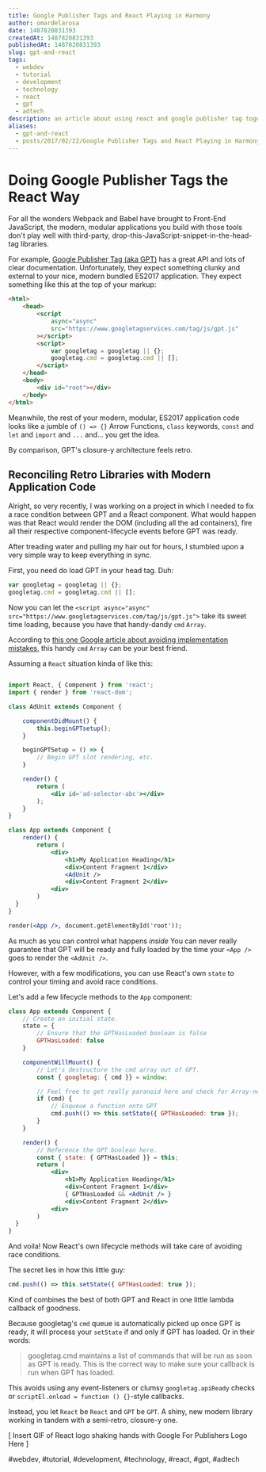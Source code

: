 ```yaml
---
title: Google Publisher Tags and React Playing in Harmony
author: omardelarosa
date: 1487820831393
createdAt: 1487820831393
publishedAt: 1487820831393
slug: gpt-and-react
tags:
  - webdev
  - tutorial
  - development
  - technology
  - react
  - gpt
  - adtech
description: an article about using react and google publisher tag together in harmony
aliases:
  - gpt-and-react
  - posts/2017/02/22/Google Publisher Tags and React Playing in Harmony.md
---
```


# Doing Google Publisher Tags the React Way

For all the wonders Webpack and Babel have brought to Front-End JavaScript, the modern, modular applications you build with those tools don't play well with third-party, drop-this-JavaScript-snippet-in-the-head-tag libraries.

For example, [Google Publisher Tag (aka GPT)](https://developers.google.com/doubleclick-gpt/reference) has a great API and lots of clear documentation. Unfortunately, they expect something clunky and external to your nice, modern bundled ES2017 application. They expect something like this at the top of your markup:

```html
<html>
    <head>
        <script
            async="async"
            src="https://www.googletagservices.com/tag/js/gpt.js"
        ></script>
        <script>
            var googletag = googletag || {};
            googletag.cmd = googletag.cmd || [];
        </script>
    </head>
    <body>
        <div id="root"></div>
    </body>
</html>
```

Meanwhile, the rest of your modern, modular, ES2017 application code looks like a jumble of `() => {}` Arrow Functions, `class` keywords, `const` and `let` and `import` and `...` and... you get the idea.

By comparison, GPT's closure-y architecture feels retro.

## Reconciling Retro Libraries with Modern Application Code

Alright, so very recently, I was working on a project in which I needed to fix a race condition between GPT and a React component. What would happen was that React would render the DOM (including all the ad containers), fire all their respective component-lifecycle events before GPT was ready.

After treading water and pulling my hair out for hours, I stumbled upon a very simple way to keep everything in sync.

First, you need do load GPT in your head tag. Duh:

```javascript
var googletag = googletag || {};
googletag.cmd = googletag.cmd || [];
```

Now you can let the `<script async="async" src="https://www.googletagservices.com/tag/js/gpt.js">` take its sweet time loading, because you have that handy-dandy `cmd` `Array`.

According to [this one Google article about avoiding implementation mistakes](https://developers.google.com/doubleclick-gpt/common_implementation_mistakes), this handy `cmd` `Array` can be your best friend.

Assuming a `React` situation kinda of like this:

```jsx

import React, { Component } from 'react';
import { render } from 'react-dom';

class AdUnit extends Component {

	componentDidMount() {
		this.beginGPTsetup();
	}

	beginGPTSetup = () => {
		// Begin GPT slot rendering, etc.
	}

	render() {
		return (
			<div id='ad-selector-abc'></div>
		);
	}
}

class App extends Component {
	render() {
    	return (
    		<div>
    			<h1>My Application Heading</h1>
    			<div>Content Fragment 1</div>
    			<AdUnit />
    			<div>Content Fragment 2</div>
    		<div>
    	)
  }
}

render(<App />, document.getElementById('root'));
```

As much as you can control what happens _inside_ You can never really guarantee that GPT will be ready and fully loaded by the time your `<App />` goes to render the `<AdUnit />`.

However, with a few modifications, you can use React's own `state` to control your timing and avoid race conditions.

Let's add a few lifecycle methods to the `App` component:

```jsx
class App extends Component {
	// Create an initial state.
	state = {
		// Ensure that the GPTHasLoaded boolean is false
		GPTHasLoaded: false
	}

	componentWillMount() {
		// Let's destructure the cmd array out of GPT.
		const { googletag: { cmd }} = window;

		// Feel free to get really paranoid here and check for Array-ness, too.
		if (cmd) {
			// Enqueue a function onto GPT
			cmd.push(() => this.setState({ GPTHasLoaded: true });
		}
	}

	render() {
		// Reference the GPT boolean here.
		const { state: { GPTHasLoaded }} = this;
    	return (
    		<div>
    			<h1>My Application Heading</h1>
    			<div>Content Fragment 1</div>
    			{ GPTHasLoaded && <AdUnit /> }
    			<div>Content Fragment 2</div>
    		<div>
    	)
  }
}
```

And voila! Now React's own lifecycle methods will take care of avoiding race conditions.

The secret lies in how this little guy:

```javascript
cmd.push(() => this.setState({ GPTHasLoaded: true });
```

Kind of combines the best of both GPT and React in one little lambda callback of goodness.

Because googletag's `cmd` queue is automatically picked up once GPT is ready, it will process your `setState` if and only if GPT has loaded. Or in their words:

> googletag.cmd maintains a list of commands that will be run as soon as GPT is ready. This is the correct way to make sure your callback is run when GPT has loaded.

This avoids using any event-listeners or clumsy `googletag.apiReady` checks or `scriptEl.onload = function () {}`-style callbacks.

Instead, you let `React` be `React` and `GPT` be `GPT`. A shiny, new modern library working in tandem with a semi-retro, closure-y one.

[ Insert GIF of React logo shaking hands with Google For Publishers Logo Here ]

#webdev, #tutorial, #development, #technology, #react, #gpt, #adtech
